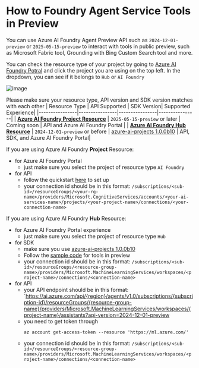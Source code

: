 # How to Foundry Agent Service Tools in Preview

You can use Azure AI Foundry Agent Preview API such as `2024-12-01-preview` or `2025-05-15-preview` to interact with tools in public preview, such as Microsoft Fabric tool, Grounding with Bing Custom Search tool and more. 

You can check the resource type of your project by going to [Azure AI Foundry Potral](https://ai.azure.com) and click the project you are using on the top left. In the dropdown, you can see if it belongs to `Hub` or `AI Foundry`

![image](https://github.com/user-attachments/assets/10023985-3a8d-4da1-a055-ad24cfc56ee5)

Please make sure your resource type, API version and SDK version matches with each other
| Resource Type | API Supported | SDK Version| Supported Experience| 
|----------------|----------------|----------------|----------------|
| [**Azure AI Foundry Project Resource**](https://learn.microsoft.com/en-us/azure/ai-foundry/concepts/architecture)    | `2025-05-15-preview` or later   | Coming soon   | API and Azure AI Foundry Portal | 
| [**Azure AI Foundry Hub Resource**](https://learn.microsoft.com/en-us/azure/ai-foundry/concepts/architecture)   | `2024-12-01-preview` or before   | [azure-ai-projects 1.0.0b10](https://pypi.org/project/azure-ai-projects/1.0.0b10/)   | API, SDK, and Azure AI Foundry Portal| 

If you are using Azure AI Foundry **Project** Resource:
- for Azure AI Foundry Portal
  - just make sure you select the project of resource type `AI Foundry` 
- for API
  - follow the quickstart [here](https://learn.microsoft.com/en-us/azure/ai-services/agents/quickstart?pivots=rest-api) to set up 
  - your connection id should be in this format: `/subscriptions/<sub-id>/resourceGroups/<your-rg-name>/providers/Microsoft.CognitiveServices/accounts/<your-ai-services-name>/projects/<your-project-name>/connections/<your-connection-name>`


If you are using Azure AI Foundry **Hub** Resource:
- for Azure AI Foundry Portal experience
  - just make sure you select the project of resource type `Hub`
- for SDK
  - make sure you use [azure-ai-projects 1.0.0b10](https://pypi.org/project/azure-ai-projects/1.0.0b10/)
  - Follow the [sample code](./preview-tools-hub) for tools in preview
  - your connection id should be in this format: `/subscriptions/<sub-id>/resourceGroups/<resource-group-name>/providers/Microsoft.MachineLearningServices/workspaces/<project-name>/connections/<connection-name>`
- for API
  - your API endpoint should be in this format: `https://ai.azure.com/api/{region}/agents/v1.0/subscriptions/{subscription-id}/resourceGroups/{resource-group-name}/providers/Microsoft.MachineLearningServices/workspaces/{project-name}/assistants?api-version=2024-12-01-preview
  - you need to get token through
    ```azurecli
    az account get-access-token --resource 'https://ml.azure.com/'
    ```
  - your connection id should be in this format: `/subscriptions/<sub-id>/resourceGroups/<resource-group-name>/providers/Microsoft.MachineLearningServices/workspaces/<project-name>/connections/<connection-name>`
